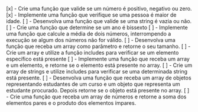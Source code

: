 [x] - Crie uma função que valide se um número é positivo, negativo ou zero.
[x] - Implemente uma função que verifique se uma pessoa é maior de idade.
[ ] - Desenvolva uma função que valide se uma string é vazia ou não.
[ ] - Crie uma função que determine se um ano é bissexto
[ ] - Implemente uma função que calcule a média de dois números, interrompendo a execução se algum dos números não for válido.
[ ] - Desenvolva uma função que receba um array como parâmetro e retorne o seu tamanho.
[ ] - Crie um array e utilize a função includes para verificar se um elemento específico está presente
[ ] - Implemente uma função que receba um array e um elemento, e retorne se o elemento está presente no array.
[ ] - Crie um array de strings e utilize includes para verificar se uma determinada string está presente.
[ ] - Desenvolva uma função que receba um array de objetos representando estudantes de um curso e um objeto que representa um estudante procurado. Depois retorne se o objeto está presente no array.
[ ] - Crie uma função que receba um array de números e retorne a soma dos elementos pares e o produto dos elementos ímpares.